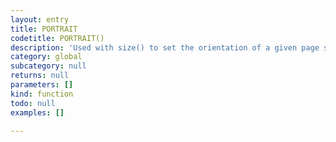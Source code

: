 ```yaml
---
layout: entry
title: PORTRAIT
codetitle: PORTRAIT()
description: 'Used with size() to set the orientation of a given page size to portrait.'
category: global
subcategory: null
returns: null
parameters: []
kind: function
todo: null
examples: []

---
```

